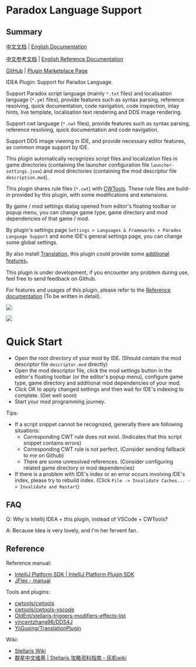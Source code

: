 # Paradox Language Support

## Summary

[中文文档](README.md) | [English Documentation](README_en.md)

[中文参考文档](https://windea.icu/Paradox-Language-Support/#/zh/) | [English Reference Documentation](https://windea.icu/Paradox-Language-Support/#/en/)

[GitHub](https://github.com/DragonKnightOfBreeze/Paradox-Language-Support) |
[Plugin Marketplace Page](https://plugins.jetbrains.com/plugin/16825-paradox-language-support)

IDEA Plugin: Support for Paradox Language.

Support Paradox script language (mainly `*.txt` files) and localisation language (`*.yml` files),
provide features such as syntax parsing, reference resolving, quick documentation, code navigation, code inspection,
inlay hints, live template,
localisation text rendering and DDS image rendering.

Support cwt language (`*.cwt` files),
provide features such as syntax parsing, reference resolving, quick documentation and code navigation.

Support DDS image viewing in IDE, and provide necessary editor features, as common image support by IDE.

This plugin automatically recognizes script files and localization files in game directories (containing the launcher configuration file `launcher-settings.json`) and mod directories (containing the mod descriptor file `description.mod`).

This plugin shares rule files (`*.cwt`) with [CWTools](https://github.com/cwtools/cwtools-vscode).
These rule files are build-in provided by this plugin, with some modifications and extensions.

By game / mod settings dialog opened from editor's floating toolbar or popup menu,
you can change game type, game directory and mod dependencies of that game / mod.

By plugin's settings page `Settings > Languages & Frameworks > Paradox Language Support`
and some IDE's general settings page,
you can change some global settings.

By also install [Translation](https://github.com/YiiGuxing/TranslationPlugin),
this plugin could provide some [additional features](https://windea.icu/Paradox-Language-Support/#/end/plugin-integration.md)。

This plugin is under development, if you encounter any problem during use, feel free to send feedback on Github.

For features and usages of this plugin, please refer to the [Reference documentation](https://windea.icu/Paradox-Language-Support/#/en/) (To be written in detail).

![](https://windea.icu/Paradox-Language-Support/assets/images/script_file_preview_en.png)

![](https://windea.icu/Paradox-Language-Support/assets/images/localisation_file_preview_en.png)

# Quick Start

* Open the root directory of your mod by IDE. (Should contain the mod descriptor file `descriptor.mod` directly)
* Open the mod descriptor file, click the mod settings button in the editor's floating toolbar (or the editor's popup menu),
  configure game type, game directory and additional mod dependencies of your mod.
* Click OK to apply changed settings and then wait for IDE's indexing to complete. (Get well soon)
* Start your mod programming journey.

Tips:

* If a script snippet cannot be recognized, generally there are following situations:
  * Corresponding CWT rule does not exist. (Indicates that this script snippet contains errors)
  * Corresponding CWT rule is not perfect. (Consider sending fallback to me on Github)
  * There are some unresolved references. (Consider configuring related game directory or mod dependencies)
* If there is a problem with IDE's index or an error occurs involving IDE's index, please try to rebuild index.
  (Click `File -> Invalidate Caches... -> Invalidate and Restart`)

## FAQ

Q: Why is Intellij IDEA + this plugin, instead of VSCode + CWTools?

A: Because Idea is very lovely, and I'm her fervent fan.

## Reference

Reference manual:

* [IntelliJ Platform SDK | IntelliJ Platform Plugin SDK](https://plugins.jetbrains.com/docs/intellij/welcome.html)
* [JFlex - manual](https://www.jflex.de/manual.html)

Tools and plugins:

* [cwtools/cwtools](https://github.com/cwtools/cwtools)
* [cwtools/cwtools-vscode](https://github.com/cwtools/cwtools-vscode)
* [OldEnt/stellaris-triggers-modifiers-effects-list](https://github.com/OldEnt/stellaris-triggers-modifiers-effects-list)
* [vincentzhang96/DDS4J](https://github.com/vincentzhang96/DDS4J)
* [YiiGuxing/TranslationPlugin](https://github.com/YiiGuxing/TranslationPlugin)

Wiki:

* [Stellaris Wiki](https://stellaris.paradoxwikis.com/Stellaris_Wiki)
* [群星中文维基 | Stellaris 攻略资料指南 - 灰机wiki](https://qunxing.huijiwiki.com/wiki/%E9%A6%96%E9%A1%B5)
